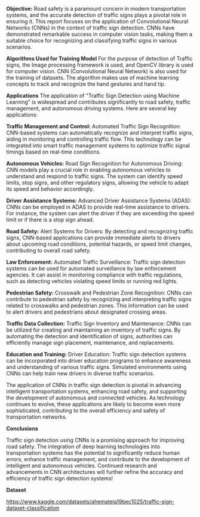 **Objective:**
Road safety is a paramount concern in modern transportation systems, and the accurate detection of traffic signs plays a pivotal role in ensuring it.
This report focuses on the application of Convolutional Neural Networks (CNNs) in the context of traffic sign detection.
CNNs have demonstrated remarkable success in computer vision tasks, making them a suitable choice for recognizing and classifying traffic signs in various scenarios.
	
 **Algorithms Used for Training Model**
For the purpose of detection of Traffic signs, the Image processing framework is used, and OpenCV library is used for computer vision.
CNN (Convolutional Neural Network) is also used for the training of datasets. The algorithm makes use of machine learning concepts to track and recognize the hand gestures and hand tip.

**Applications**
The application of "Traffic Sign Detection using Machine Learning" is widespread and contributes significantly to road safety, traffic management, and autonomous driving systems. Here are several key applications:

**Traffic Management and Control:**
Automated Traffic Sign Recognition: CNN-based systems can automatically recognize and interpret traffic signs, aiding in monitoring and controlling traffic flow. This technology can be integrated into smart traffic management systems to optimize traffic signal timings based on real-time conditions.

**Autonomous Vehicles:**
Road Sign Recognition for Autonomous Driving: CNN models play a crucial role in enabling autonomous vehicles to understand and respond to traffic signs. The system can identify speed limits, stop signs, and other regulatory signs, allowing the vehicle to adapt its speed and behavior accordingly.

**Driver Assistance Systems:**
Advanced Driver Assistance Systems (ADAS): CNNs can be employed in ADAS to provide real-time assistance to drivers. For instance, the system can alert the driver if they are exceeding the speed limit or if there is a stop sign ahead.

**Road Safety:**
Alert Systems for Drivers: By detecting and recognizing traffic signs, CNN-based applications can provide immediate alerts to drivers about upcoming road conditions, potential hazards, or speed limit changes, contributing to overall road safety.
 
**Law Enforcement:**
Automated Traffic Surveillance: Traffic sign detection systems can be used for automated surveillance by law enforcement agencies. It can assist in monitoring compliance with traffic regulations, such as detecting vehicles violating speed limits or running red lights.

**Pedestrian Safety:**
Crosswalk and Pedestrian Zone Recognition: CNNs can contribute to pedestrian safety by recognizing and interpreting traffic signs related to crosswalks and pedestrian zones. This information can be used to alert drivers and pedestrians about designated crossing areas.

**Traffic Data Collection:**
Traffic Sign Inventory and Maintenance: CNNs can be utilized for creating and maintaining an inventory of traffic signs. By automating the detection and identification of signs, authorities can efficiently manage sign placement, maintenance, and replacements.

**Education and Training:**
Driver Education: Traffic sign detection systems can be incorporated into driver education programs to enhance awareness and understanding of various traffic signs. Simulated environments using CNNs can help train new drivers in diverse traffic scenarios.

The application of CNNs in traffic sign detection is pivotal in advancing intelligent transportation systems, enhancing road safety, and supporting the development of autonomous and connected vehicles. As technology continues to evolve, these applications are likely to become even more sophisticated, contributing to the overall efficiency and safety of transportation networks.

**Conclusions**

Traffic sign detection using CNNs is a promising approach for improving road safety. 
The integration of deep learning technologies into transportation systems has the potential to significantly reduce human errors, enhance traffic management, and contribute to the development of intelligent and autonomous vehicles.
Continued research and advancements in CNN architectures will further refine the accuracy and efficiency of traffic sign detection systems!
 
**Dataset**

https://www.kaggle.com/datasets/ahemateja19bec1025/traffic-sign-dataset-classification
